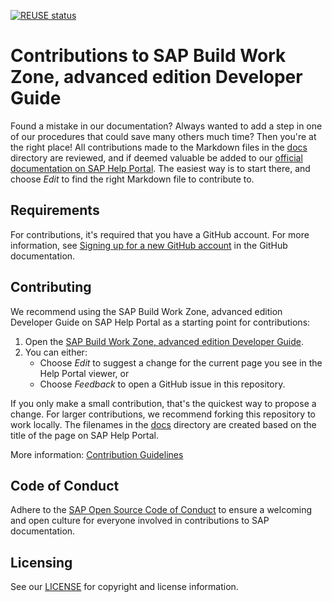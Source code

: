 [![REUSE status]()]()

# Contributions to SAP Build Work Zone, advanced edition Developer Guide

Found a mistake in our documentation? Always wanted to add a step in one of our procedures that could save many others much time? Then you're at the right place! All contributions made to the Markdown files in the [docs](docs) directory are reviewed, and if deemed valuable be added to our [official documentation on SAP Help Portal](https://help.sap.com/docs/WZ/7d3b9c7211ca4d7a9630b524205ee836/5c0103b130de411fb2a4b5416e36d767.html). The easiest way is to start there, and choose _Edit_ to find the right Markdown file to contribute to.

## Requirements

For contributions, it's required that you have a GitHub account. For more information, see [Signing up for a new GitHub account](https://docs.github.com/en/github/getting-started-with-github/signing-up-for-a-new-github-account) in the GitHub documentation.


## Contributing

We recommend using the SAP Build Work Zone, advanced edition Developer Guide on SAP Help Portal as a starting point for contributions:

1. Open the [SAP Build Work Zone, advanced edition Developer Guide](https://help.sap.com/docs/WZ/7d3b9c7211ca4d7a9630b524205ee836/5c0103b130de411fb2a4b5416e36d767.html).
1. You can either:
    * Choose *Edit* to suggest a change for the current page you see in the Help Portal viewer, or
    * Choose *Feedback* to open a GitHub issue in this repository.

If you only make a small contribution, that's the quickest way to propose a change. For larger contributions, we recommend forking this repository to work locally. The filenames in the [docs](docs) directory are created based on the title of the page on SAP Help Portal.

More information: [Contribution Guidelines](https://help.sap.com/products/open-documentation-initiative/contribution-guidelines/readme.html)

## Code of Conduct

Adhere to the [SAP Open Source Code of Conduct](https://github.com/SAP-docs/.github/blob/main/CODE_OF_CONDUCT.md) to ensure a welcoming and open culture for everyone involved in contributions to SAP documentation.

## Licensing

See our [LICENSE](LICENSE) for copyright and license information.










